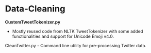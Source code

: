# Data-Cleaning

**CustomTweetTokenizer.py**  
- Mostly reused code from NLTK TweetTokenizer with some added functionalities and support for Unicode Emoji v4.0.

CleanTwitter.py - Command line utility for pre-processing Twitter data.
